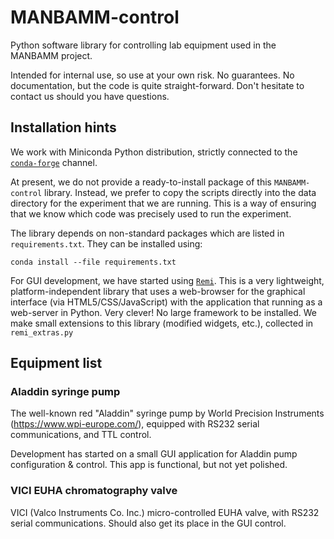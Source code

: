 # MANBAMM-control

Python software library for controlling lab equipment used in the MANBAMM project.

Intended for internal use, so use at your own risk. No guarantees. No documentation, but the code is quite straight-forward. Don't hesitate to contact us should you have questions.

## Installation hints

We work with Miniconda Python distribution, strictly connected to the [`conda-forge`](https://conda-forge.org/) channel.

At present, we do not provide a ready-to-install package of this `MANBAMM-control` library. Instead, we prefer to copy the scripts directly into the data directory for the experiment that we are running. This is a way of ensuring that we know which code was precisely used to run the experiment.

The library depends on non-standard packages which are listed in `requirements.txt`. They can be installed using:

```
conda install --file requirements.txt                        
```

For GUI development, we have started using [`Remi`](https://github.com/rawpython/remi). This is a very lightweight, platform-independent library that uses a web-browser for the graphical interface (via HTML5/CSS/JavaScript) with the application that running as a web-server in Python. Very clever! No large framework to be installed. We make small extensions to this library (modified widgets, etc.), collected in `remi_extras.py`


## Equipment list

### Aladdin syringe pump

The well-known red "Aladdin" syringe pump by World Precision Instruments (https://www.wpi-europe.com/), equipped with RS232 serial communications, and TTL control.

Development has started on a small GUI application for Aladdin pump configuration & control. This app is functional, but not yet polished.


### VICI EUHA chromatography valve

VICI (Valco Instruments Co. Inc.) micro-controlled EUHA valve, with RS232 serial communications. Should also get its place in the GUI control.
